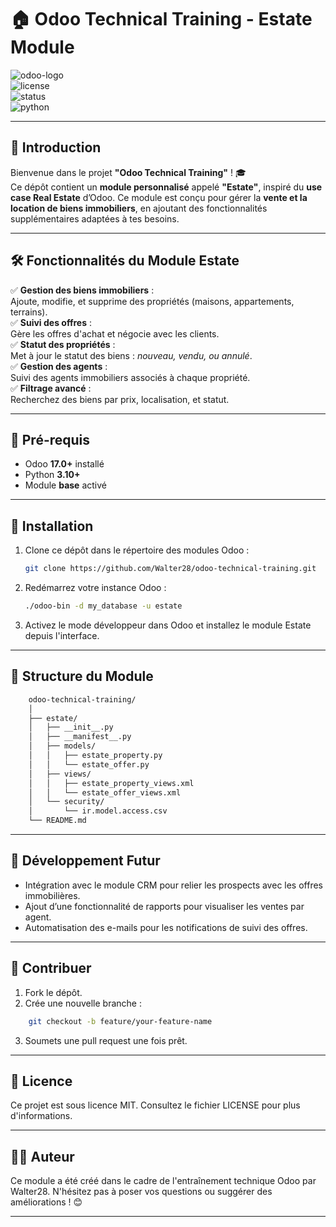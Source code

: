 # 🏠 **Odoo Technical Training - Estate Module**

![odoo-logo](https://img.shields.io/badge/Odoo-17.0-purple?style=for-the-badge&logo=odoo&logoColor=white)  
![license](https://img.shields.io/badge/License-MIT-blue?style=flat-square)  
![status](https://img.shields.io/badge/Status-In_Development-orange?style=flat-square)  
![python](https://img.shields.io/badge/Python-3.10+-yellow?style=flat-square&logo=python)  

---

## 📖 **Introduction**

Bienvenue dans le projet **"Odoo Technical Training"** ! 🎓  
Ce dépôt contient un **module personnalisé** appelé **"Estate"**, inspiré du **use case Real Estate** d’Odoo. Ce module est conçu pour gérer la **vente et la location de biens immobiliers**, en ajoutant des fonctionnalités supplémentaires adaptées à tes besoins.

---

## 🛠️ **Fonctionnalités du Module Estate**

✅ **Gestion des biens immobiliers** :  
Ajoute, modifie, et supprime des propriétés (maisons, appartements, terrains).  
✅ **Suivi des offres** :  
Gère les offres d'achat et négocie avec les clients.  
✅ **Statut des propriétés** :  
Met à jour le statut des biens : *nouveau, vendu, ou annulé*.  
✅ **Gestion des agents** :  
Suivi des agents immobiliers associés à chaque propriété.  
✅ **Filtrage avancé** :  
Recherchez des biens par prix, localisation, et statut.  

---

## 🧰 **Pré-requis**

- Odoo **17.0+** installé  
- Python **3.10+**  
- Module **base** activé

---

## 🚀 **Installation**

1. Clone ce dépôt dans le répertoire des modules Odoo :  
   ```bash
   git clone https://github.com/Walter28/odoo-technical-training.git
    ```

2. Redémarrez votre instance Odoo :  
   ```bash
   ./odoo-bin -d my_database -u estate
    ```

3. Activez le mode développeur dans Odoo et installez le module Estate depuis l'interface.

---

## 📂 **Structure du Module**

```bash
    odoo-technical-training/
    │
    ├── estate/
    │   ├── __init__.py
    │   ├── __manifest__.py
    │   ├── models/
    │   │   ├── estate_property.py
    │   │   └── estate_offer.py
    │   ├── views/
    │   │   ├── estate_property_views.xml
    │   │   └── estate_offer_views.xml
    │   └── security/
    │       └── ir.model.access.csv
    └── README.md

```

---

## 👷 **Développement Futur**

- Intégration avec le module CRM pour relier les prospects avec les offres immobilières.
- Ajout d’une fonctionnalité de rapports pour visualiser les ventes par agent.
- Automatisation des e-mails pour les notifications de suivi des offres.

---

## 🤝 **Contribuer**

1. Fork le dépôt.
2. Crée une nouvelle branche :
```bash
    git checkout -b feature/your-feature-name
```
3. Soumets une pull request une fois prêt.

---


## 📄 **Licence**

Ce projet est sous licence MIT. Consultez le fichier LICENSE pour plus d'informations.

---

## 👨‍💻 **Auteur**

Ce module a été créé dans le cadre de l'entraînement technique Odoo par Walter28.
N'hésitez pas à poser vos questions ou suggérer des améliorations ! 😊

---

